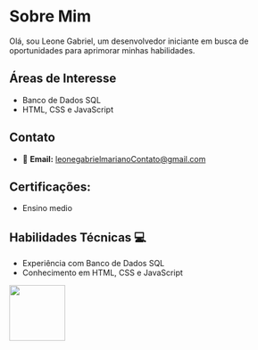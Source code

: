 # Sobre Mim

Olá, sou Leone Gabriel, um desenvolvedor iniciante em busca de oportunidades para aprimorar minhas habilidades.

## Áreas de Interesse

- Banco de Dados SQL
- HTML, CSS e JavaScript

## Contato

- &#x1F4E7; **Email:** leonegabrielmarianoContato@gmail.com

## Certificações:
- Ensino medio 

## Habilidades Técnicas 💻

- Experiência com Banco de Dados SQL
- Conhecimento em HTML, CSS e JavaScript

<img style="height: 100px; width: 100px;" src="https://cdn-icons-png.flaticon.com/128/5968/5968292.png" alt="">





  

